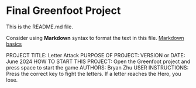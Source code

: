 # Final Greenfoot Project
This is the README.md file.

Consider using **Markdown** syntax to format the text in this file. [Markdown basics](https://www.markdownguide.org/getting-started/)


PROJECT TITLE: Letter Attack
PURPOSE OF PROJECT:
VERSION or DATE: June 2024
HOW TO START THIS PROJECT: Open the Greenfoot project and press space to start the game
AUTHORS: Bryan Zhu
USER INSTRUCTIONS: Press the correct key to fight the letters. If a letter reaches the Hero, you lose.
